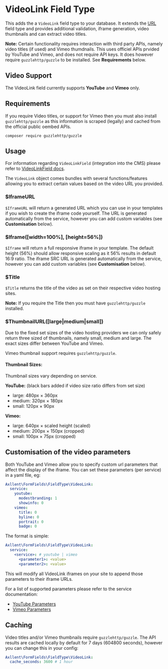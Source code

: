 # VideoLink Field Type

This adds the a `VideoLink` field type to your database. It extends the [URL](URL.md) field type
and provides additional validation, iframe generation, video thumbnails and can extract video titles.

**Note:** Certain functionality requires interaction with third party APIs, namely video titles
(if used) and Vimeo thumdnails. This uses officiel APIs prvided by YouTube and Vimeo, and does not
require API keys. It does however require `guzzlehttp/guzzle` to be installed. See **Requirements** below.


## Video Support

The VideoLink field currently supports **YouTube** and **Vimeo** only.


## Requirements

If you require Video titles, or support for Vimeo then you must also install
`guzzlehttp/guzzle` as this information is scraped (legally) and cached from the
official public oembed APIs.

```shell
composer require guzzlehttp/guzzle
```

## Usage

For information regarding `VideoLinkField` (integration into the CMS) please refer to
[VideoLinkField docs](VideoLinkField.md).

The `VideoLink` object comes bundles with several functions/features allowing you to extract
certain values based on the video URL you provided.


### $IframeURL

`$IframeURL` will return a generated URL which you can use in your templates if you wish to create
the iframe code yourself. The URL is generated automatically from the service, however you can add
custom variables (see **Customisation** below).


### $Iframe([width=100%], [height=56%])

`$Iframe` will return a full responsive iframe in your template. The default height (56%) should allow
responsive scaling as it 56% results in default 16:9 ratio. The iframe SRC URL is generated
automatically from the service, however you can add custom variables (see **Customisation** below).


### $Title

`$Title` returns the title of the video as set on their respective video hosting sites.

**Note:** If you require the Title then you must have `guzzlehttp/guzzle` installed.


### $ThumbnailURL([large|medium|small])

Due to the fixed set sizes of the video hosting providers we can only safely return three sized
of thumbnails, namely small, medium and large. The exact sizes differ between YouTube and Vimeo.

Vimeo thumbnail support requires `guzzlehttp/guzzle`.


#### Thumbnail Sizes:

Thumbnail sizes vary depending on service.

**YouTube:** (black bars added if video size ratio differs from set size)

- large: 480px × 360px
- medium: 320px × 180px
- small: 120px × 90px

**Vimeo:**

- large: 640px × scaled height (scaled)
- medium: 200px × 150px (cropped)
- small: 100px × 75px (cropped)


## Customisation of the video parameters

Both YouTube and Vimeo allow you to specify custom url parameters that affect the display
of the iframe. You can set these parameters (per service) in a yaml file, eg:

```yaml
Axllent\FormFields\FieldType\VideoLink:
  service:
    youtube:
      modestbranding: 1
      showinfo: 0
    vimeo:
      title: 0
      byline: 0
      portrait: 0
      badge: 0
```

The format is simple:

```yaml
Axllent\FormFields\FieldType\VideoLink:
  service:
    <service>: # youtube | vimeo
      <parameter1>: <value>
      <parameter2>: <value>
```

This will modify all VideoLink iframes on your site to append those parameters to their iframe URLs.

For a list of supported parameters please refer to the service documentation:

- [YouTube Parameters](https://developers.google.com/youtube/player_parameters#Parameters)
- [Vimeo Parameters](https://developer.vimeo.com/apis/oembed#arguments)


## Caching

Video titles and/or Vimeo thumbnails require `guzzlehttp/guzzle`. The API results are cached
locally by default for 7 days (604800 seconds), however you can change this in your config:

```yaml
Axllent\FormFields\FieldType\VideoLink:
  cache_seconds: 3600 # 1 hour
```
